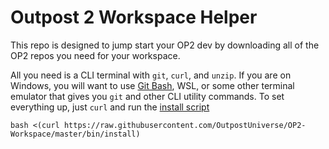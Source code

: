 # Outpost 2 Workspace Helper

This repo is designed to jump start your OP2 dev by downloading all of the OP2 repos you need for your workspace.

All you need is a CLI terminal with `git`, `curl`, and `unzip`. If you are on Windows, you will want to use [Git Bash](https://git-scm.com/download/win), WSL, or some other terminal emulator that gives you `git` and other CLI utility commands. To set everything up, just `curl` and run the [install script](https://github.com/OutpostUniverse/OP2-Workspace/blob/master/bin/install)

    bash <(curl https://raw.githubusercontent.com/OutpostUniverse/OP2-Workspace/master/bin/install)
